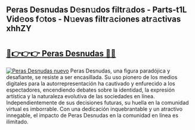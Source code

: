 ## Peras Desnudas D𝚎sn𝚞dos filtr𝚊dos - Parts-t1L Vid𝚎os f𝚘tos - N𝚞evas filtr𝚊ciones atr𝚊ctivas xhhZY

# <h2><a href="http://mbcx2k.tromn.icu/?c=Peras+Desnudas">🔗👉👉👉 Peras Desnudas 🔗🔗</a></h2>

[![Peras Desnudas nuevo](https://i.imgur.com/pEAQMta.gif)](http://mbcx2k.tromn.icu/?c=Peras+Desnudas)
Peras Desnudas, una figura paradójica y desafiante, se resiste a ser encasillada. Su uso pionero de los medios digitales para la autorrepresentación ha cautivado y enfurecido a los espectadores, encendiendo debates sobre la identidad, la expresión artística y la naturaleza evolutiva de las sociedades en línea. Independientemente de sus decisiones futuras, su huella en la comunidad virtual es imborrable. Con una dedicación inquebrantable y un atractivo innegable, el impacto de Peras Desnudas en la comunidad en línea es ilimitado.
